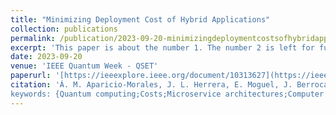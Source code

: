 ```yaml
---
title: "Minimizing Deployment Cost of Hybrid Applications"
collection: publications
permalink: /publication/2023-09-20-minimizingdeploymentcostsofhybridapplications
excerpt: 'This paper is about the number 1. The number 2 is left for future work.'
date: 2023-09-20
venue: 'IEEE Quantum Week - QSET'
paperurl: '[https://ieeexplore.ieee.org/document/10313627](https://ieeexplore.ieee.org/document/10313627)'
citation: 'Á. M. Aparicio-Morales, J. L. Herrera, E. Moguel, J. Berrocal, J. Garcia-Alonso and J. M. Murillo, "Minimizing Deployment Cost of Hybrid Applications," 2023 IEEE International Conference on Quantum Computing and Engineering (QCE), Bellevue, WA, USA, 2023, pp. 191-194, doi: 10.1109/QCE57702.2023.10209.
keywords: {Quantum computing;Costs;Microservice architectures;Computer architecture;Logic gates;Software engineering;Quantum;Software Engineering;Cost Minimizer}'
---
```

